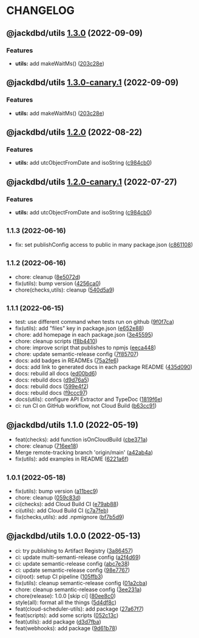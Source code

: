# CHANGELOG

## @jackdbd/utils [1.3.0](https://github.com/jackdbd/calderone/compare/@jackdbd/utils@1.2.0...@jackdbd/utils@1.3.0) (2022-09-09)


### Features

* **utils:** add makeWaitMs() ([203c28e](https://github.com/jackdbd/calderone/commit/203c28eb86b89dfca0f532391737271336761bd8))

## @jackdbd/utils [1.3.0-canary.1](https://github.com/jackdbd/calderone/compare/@jackdbd/utils@1.2.0...@jackdbd/utils@1.3.0-canary.1) (2022-09-09)


### Features

* **utils:** add makeWaitMs() ([203c28e](https://github.com/jackdbd/calderone/commit/203c28eb86b89dfca0f532391737271336761bd8))

## @jackdbd/utils [1.2.0](https://github.com/jackdbd/calderone/compare/@jackdbd/utils@1.1.3...@jackdbd/utils@1.2.0) (2022-08-22)


### Features

* **utils:** add utcObjectFromDate and isoString ([c984cb0](https://github.com/jackdbd/calderone/commit/c984cb0ebaf7515c13341c5535c516fbeff60eec))

## @jackdbd/utils [1.2.0-canary.1](https://github.com/jackdbd/calderone/compare/@jackdbd/utils@1.1.3...@jackdbd/utils@1.2.0-canary.1) (2022-07-27)


### Features

* **utils:** add utcObjectFromDate and isoString ([c984cb0](https://github.com/jackdbd/calderone/commit/c984cb0ebaf7515c13341c5535c516fbeff60eec))

## <small>1.1.3 (2022-06-16)</small>

* fix: set publishConfig access to public in many package.json ([c861108](https://github.com/jackdbd/calderone/commit/c861108))

## <small>1.1.2 (2022-06-16)</small>

* chore: cleanup ([8e5072d](https://github.com/jackdbd/calderone/commit/8e5072d))
* fix(utils): bump version ([4256ca0](https://github.com/jackdbd/calderone/commit/4256ca0))
* chore(checks,utils): cleanup ([540d5a9](https://github.com/jackdbd/calderone/commit/540d5a9))

## <small>1.1.1 (2022-06-15)</small>

* test: use different command when tests run on github ([9f0f7ca](https://github.com/jackdbd/calderone/commit/9f0f7ca))
* fix(utils): add "files" key in package.json ([e652e88](https://github.com/jackdbd/calderone/commit/e652e88))
* chore: add homepage in each package.json ([3e45595](https://github.com/jackdbd/calderone/commit/3e45595))
* chore: cleanup scripts ([f8b4410](https://github.com/jackdbd/calderone/commit/f8b4410))
* chore: improve script that publishes to npmjs ([eeca448](https://github.com/jackdbd/calderone/commit/eeca448))
* chore: update semantic-release config ([7f85707](https://github.com/jackdbd/calderone/commit/7f85707))
* docs: add badges in READMEs ([75a2fe6](https://github.com/jackdbd/calderone/commit/75a2fe6))
* docs: add link to generated docs in each package README ([435d090](https://github.com/jackdbd/calderone/commit/435d090))
* docs: rebuild all docs ([ed00bd6](https://github.com/jackdbd/calderone/commit/ed00bd6))
* docs: rebuild docs ([d9d76a5](https://github.com/jackdbd/calderone/commit/d9d76a5))
* docs: rebuild docs ([599e4f2](https://github.com/jackdbd/calderone/commit/599e4f2))
* docs: rebuild docs ([f9ccc97](https://github.com/jackdbd/calderone/commit/f9ccc97))
* docs(utils): configure API Extractor and TypeDoc ([1819f6e](https://github.com/jackdbd/calderone/commit/1819f6e))
* ci: run CI on GitHub workflow, not Cloud Build ([b63cc91](https://github.com/jackdbd/calderone/commit/b63cc91))

## @jackdbd/utils 1.1.0 (2022-05-19)

* feat(checks): add function isOnCloudBuild ([cbe371a](https://github.com/jackdbd/calderone/commit/cbe371a))
* chore: cleanup ([716ee18](https://github.com/jackdbd/calderone/commit/716ee18))
* Merge remote-tracking branch 'origin/main' ([a42ab4a](https://github.com/jackdbd/calderone/commit/a42ab4a))
* fix(utils): add examples in README ([6221a6f](https://github.com/jackdbd/calderone/commit/6221a6f))

## <small>1.0.1 (2022-05-18)</small>

* fix(utils): bump version ([a11bec9](https://github.com/jackdbd/calderone/commit/a11bec9))
* chore: cleanup ([059c83d](https://github.com/jackdbd/calderone/commit/059c83d))
* ci(checks): add Cloud Build CI ([e79ab88](https://github.com/jackdbd/calderone/commit/e79ab88))
* ci(utils): add Cloud Build CI ([c7a7feb](https://github.com/jackdbd/calderone/commit/c7a7feb))
* fix(checks,utils): add .npmignore ([bf7b5d9](https://github.com/jackdbd/calderone/commit/bf7b5d9))

## @jackdbd/utils 1.0.0 (2022-05-13)

* ci: try publishing to Artifact Registry ([3a86457](https://github.com/jackdbd/calderone/commit/3a86457))
* ci: update multi-semanti-release config ([a2f4d69](https://github.com/jackdbd/calderone/commit/a2f4d69))
* ci: update semantic-release config ([abc7e38](https://github.com/jackdbd/calderone/commit/abc7e38))
* ci: update semantic-release config ([98e7767](https://github.com/jackdbd/calderone/commit/98e7767))
* ci(root): setup CI pipeline ([105ffb3](https://github.com/jackdbd/calderone/commit/105ffb3))
* fix(utils): cleanup semantic-release config ([01a2cba](https://github.com/jackdbd/calderone/commit/01a2cba))
* chore: cleanup semantic-release config ([3ee231a](https://github.com/jackdbd/calderone/commit/3ee231a))
* chore(release): 1.0.0 [skip ci] ([80ee8c0](https://github.com/jackdbd/calderone/commit/80ee8c0))
* style(all): format all the things ([5d4df8c](https://github.com/jackdbd/calderone/commit/5d4df8c))
* feat(cloud-scheduler-utils): add package ([27a67f7](https://github.com/jackdbd/calderone/commit/27a67f7))
* feat(scripts): add some scripts ([052c13c](https://github.com/jackdbd/calderone/commit/052c13c))
* feat(utils): add package ([d3d7fba](https://github.com/jackdbd/calderone/commit/d3d7fba))
* feat(webhooks): add package ([9d61b78](https://github.com/jackdbd/calderone/commit/9d61b78))
